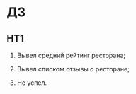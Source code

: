 # ДЗ

## HT1

1. Вывел средний рейтинг ресторана;

2. Вывел списком отзывы о ресторане;

3. Не успел.
